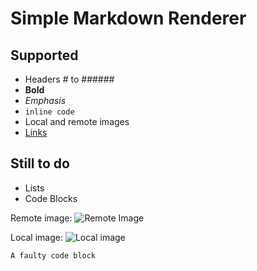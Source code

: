# Simple Markdown Renderer

## Supported

* Headers # to ######
* **Bold**
* _Emphasis_
* `inline code`
* Local and remote images
* [Links](https://fiskurgit.github.io)

## Still to do

* Lists
* Code Blocks

Remote image:
![Remote Image](https://fiskurgit.github.io/blog/series1/sample1.png)

Local image:
![Local image](hexagram_res)

```
A faulty code block

```

